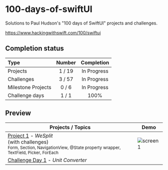 # 100-days-of-swiftUI

Solutions to Paul Hudson's "100 days of SwiftUI" projects and challenges.

https://www.hackingwithswift.com/100/swiftui

## Completion status

Type               | Number  | Completion
:---               |  :---:  |   :---:
Projects           |  1 / 19 | In Progress
Challenges         |  3 / 57 | In Progress
Milestone Projects |  0 / 6  | In Progress
Challenge days     |  1 / 1  | 100%

## Preview

| Projects / Topics                                                                           | Demo                                       |
|----------------------------------------------------------------------------------------------|--------------------------------------------|
| [Project 1](01-Project1) - *WeSplit* <br/>(with challenges)<br/><sub> Form, Section, NavigationView, @State property wrapper, TextField, Picker, ForEach </sub> | ![screen1](https://github.com/riiveraluis/100-Days-Of-SwiftUI-2024/tree/main/Project%20Demos/01%20-%20WeSplit)      |
| [Challenge Day 1](02-ChallengeDay1) - *Unit Converter*                                        |                                            |
